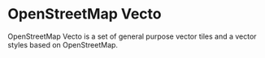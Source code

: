 # OpenStreetMap Vecto

OpenStreetMap Vecto is a set of general purpose vector tiles and a vector styles based on OpenStreetMap.